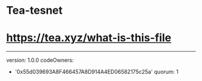 # Tea-tesnet
# https://tea.xyz/what-is-this-file
---
version: 1.0.0
codeOwners:
  - '0x55d039693A8F466457A8D914A4ED06582175c25a'
quorum: 1
